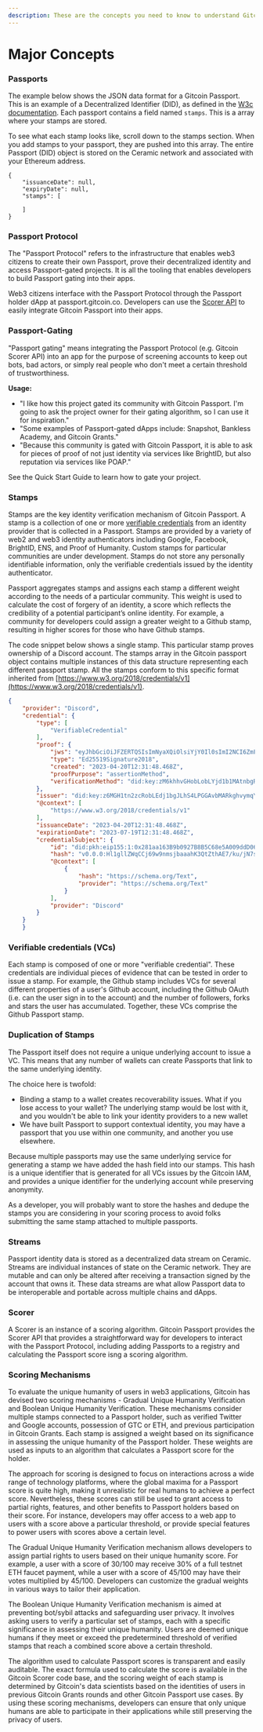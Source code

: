 ```yaml
---
description: These are the concepts you need to know to understand Gitcoin Passport
---
```


# Major Concepts

### Passports

The example below shows the JSON data format for a Gitcoin Passport. This is an example of a Decentralized Identifier (DID), as defined in the [W3c documentation](https://w3c.github.io/did-core/#a-simple-example). Each passport contains a field named `stamps`. This is a array where your stamps are stored.

To see what each stamp looks like, scroll down to the stamps section. When you add stamps to your passport, they are pushed into this array. The entire Passport (DID) object is stored on the Ceramic network and associated with your Ethereum address.

```
{
	"issuanceDate": null,
	"expiryDate": null,
	"stamps": [

	]
}
```

### Passport Protocol

The "Passport Protocol" refers to the infrastructure that enables web3 citizens to create their own Passport, prove their decentralized identity and access Passport-gated projects. It is all the tooling that enables developers to build Passport gating into their apps.

Web3 citizens interface with the Passport Protocol through the Passport holder dApp at passport.gitcoin.co. Developers can use the [Scorer API](https://api.scorer.gitcoin.co) to easily integrate Gitcoin Passport into their apps.

### Passport-Gating

"Passport gating" means integrating the Passport Protocol (e.g. Gitcoin Scorer API) into an app for the purpose of screening accounts to keep out bots, bad actors, or simply real people who don't meet a certain threshold of trustworthiness.

**Usage:**

* "I like how this project gated its community with Gitcoin Passport. I'm going to ask the project owner for their gating algorithm, so I can use it for inspiration."
* "Some examples of Passport-gated dApps include: Snapshot, Bankless Academy, and Gitcoin Grants."
* "Because this community is gated with Gitcoin Passport, it is able to ask for pieces of proof of not just identity via services like BrightID, but also reputation via services like POAP."

See the Quick Start Guide to learn how to gate your project.

### Stamps

Stamps are the key identity verification mechanism of Gitcoin Passport. A stamp is a collection of one or more [verifiable credentials](major-concepts.md#verifiable-credentials-vcs) from an identity provider that is collected in a Passport. Stamps are provided by a variety of web2 and web3 identity authenticators including Google, Facebook, BrightID, ENS, and Proof of Humanity. Custom stamps for particular communities are under development. Stamps do not store any personally identifiable information, only the verifiable credentials issued by the identity authenticator.

Passport aggregates stamps and assigns each stamp a different weight according to the needs of a particular community. This weight is used to calculate the cost of forgery of an identity, a score which reflects the credibility of a potential participant’s online identity. For example, a community for developers could assign a greater weight to a Github stamp, resulting in higher scores for those who have Github stamps.

The code snippet below shows a single stamp. This particular stamp proves ownership of a Discord account. The stamps array in the Gitcoin passport object contains multiple instances of this data structure representing each different passport stamp. All the stamps conform to this specific format inherited from [https://www.w3.org/2018/credentials/v1](https://www.w3.org/2018/credentials/v1).

```json
{
    "provider": "Discord",
    "credential": {
        "type": [
            "VerifiableCredential"
        ],
        "proof": {
            "jws": "eyJhbGciOiJFZERTQSIsImNyaXQiOlsiYjY0Il0sImI2NCI6ZmFsc2V9..Ac4ey_k49EFc-pNUpbJdfVYQxskVKVEPSZ36bak_vvtGf5gIqy1TXyWlbR5tzhFrzjYlFc-GHQKwSvW-0xzdBA",
            "type": "Ed25519Signature2018",
            "created": "2023-04-20T12:31:48.468Z",
            "proofPurpose": "assertionMethod",
            "verificationMethod": "did:key:zM6khhvGHobLobLYjd1b1MAtnbgRLh4Sdj1bgRLPGAAvbMA1nt2zcRyqmYU5LC#zKKkghvGHLobELLhS4LPGJAvz2cRyqmYU5LC"
        },
        "issuer": "did:key:z6MGH1tn2zcRobLEdj1bgJLhS4LPGGAvbMARkghvymqYU5CL",
        "@context": [
            "https://www.w3.org/2018/credentials/v1"
        ],
        "issuanceDate": "2023-04-20T12:31:48.468Z",
        "expirationDate": "2023-07-19T12:31:48.468Z",
        "credentialSubject": {
            "id": "did:pkh:eip155:1:0x281aa163B9b0927B8B5C68e5A009ddD06a103Eeb",
            "hash": "v0.0.0:Hl1gllZWqCCj69w9nmsjbaaahK3QtZthAE7/ku/jN7s=",
            "@context": [
                {
                    "hash": "https://schema.org/Text",
                    "provider": "https://schema.org/Text"
                }
            ],
            "provider": "Discord"
        }
    }
    }
```

###

### Verifiable credentials (VCs)

Each stamp is composed of one or more "verifiable credential". These credentials are individual pieces of evidence that can be tested in order to issue a stamp. For example, the Github stamp includes VCs for several different properties of a user's Github account, including the Github OAuth (i.e. can the user sign in to the account) and the number of followers, forks and stars the user has accumulated. Together, these VCs comprise the Github Passport stamp.

###

### Duplication of Stamps

The Passport itself does not require a unique underlying account to issue a VC. This means that any number of wallets can create Passports that link to the same underlying identity.

The choice here is twofold:

* Binding a stamp to a wallet creates recoverability issues. What if you lose access to your wallet? The underlying stamp would be lost with it, and you wouldn't be able to link your identity providers to a new wallet
* We have built Passport to support contextual identity, you may have a passport that you use within one community, and another you use elsewhere.

Because multiple passports may use the same underlying service for generating a stamp we have added the hash field into our stamps. This hash is a unique identifier that is generated for all VCs issues by the Gitcoin IAM, and provides a unique identifier for the underlying account while preserving anonymity.

As a developer, you will probably want to store the hashes and dedupe the stamps you are considering in your scoring process to avoid folks submitting the same stamp attached to multiple passports.

### Streams

Passport identity data is stored as a decentralized data stream on Ceramic. Streams are individual instances of state on the Ceramic network. They are mutable and can only be altered after receiving a transaction signed by the account that owns it. These data streams are what allow Passport data to be interoperable and portable across multiple chains and dApps.

### Scorer

A Scorer is an instance of a scoring algorithm. Gitcoin Passport provides the Scorer API that provides a straightforward way for developers to interact with the Passport Protocol, including adding Passports to a registry and calculating the Passport score isng a scoring algorithm.

### Scoring Mechanisms

To evaluate the unique humanity of users in web3 applications, Gitcoin has devised two scoring mechanisms - Gradual Unique Humanity Verification and Boolean Unique Humanity Verification. These mechanisms consider multiple stamps connected to a Passport holder, such as verified Twitter and Google accounts, possession of GTC or ETH, and previous participation in Gitcoin Grants. Each stamp is assigned a weight based on its significance in assessing the unique humanity of the Passport holder. These weights are used as inputs to an algorithm that calculates a Passport score for the holder.

The approach for scoring is designed to focus on interactions across a wide range of technology platforms, where the global maxima for a Passport score is quite high, making it unrealistic for real humans to achieve a perfect score. Nevertheless, these scores can still be used to grant access to partial rights, features, and other benefits to Passport holders based on their score. For instance, developers may offer access to a web app to users with a score above a particular threshold, or provide special features to power users with scores above a certain level.

The Gradual Unique Humanity Verification mechanism allows developers to assign partial rights to users based on their unique humanity score. For example, a user with a score of 30/100 may receive 30% of a full testnet ETH faucet payment, while a user with a score of 45/100 may have their votes multiplied by 45/100. Developers can customize the gradual weights in various ways to tailor their application.

The Boolean Unique Humanity Verification mechanism is aimed at preventing bot/sybil attacks and safeguarding user privacy. It involves asking users to verify a particular set of stamps, each with a specific significance in assessing their unique humanity. Users are deemed unique humans if they meet or exceed the predetermined threshold of verified stamps that reach a combined score above a certain threshold.

The algorithm used to calculate Passport scores is transparent and easily auditable. The exact formula used to calculate the score is available in the Gitcoin Scorer code base, and the scoring weight of each stamp is determined by Gitcoin's data scientists based on the identities of users in previous Gitcoin Grants rounds and other Gitcoin Passport use cases. By using these scoring mechanisms, developers can ensure that only unique humans are able to participate in their applications while still preserving the privacy of users.
